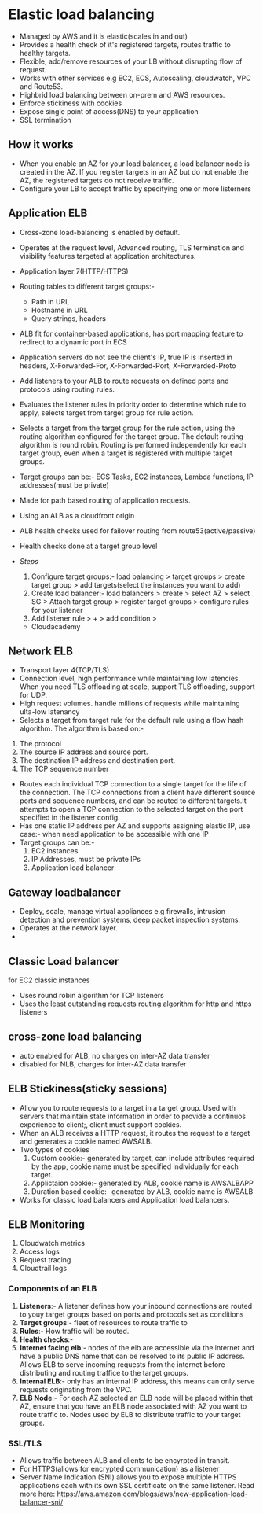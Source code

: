 # Elastic load balancing
- Managed by AWS and it is elastic(scales in and out)
- Provides a health check of it's registered targets, routes traffic to healthy targets.
- Flexible, add/remove resources of your LB without disrupting flow of request.
- Works with other services e.g EC2, ECS, Autoscaling, cloudwatch, VPC and Route53.
- Highbrid load balancing between on-prem and AWS resources.
- Enforce stickiness with cookies
- Expose single point of access(DNS) to your application
- SSL termination

## How it works
- When you enable an AZ for your load balancer, a load balancer node is created in the AZ. If you register targets in an AZ but do not enable the AZ, the registered targets do not receive traffic.
- Configure your LB to accept traffic by specifying one or more listerners
## Application ELB
- Cross-zone load-balancing is enabled by default.
- Operates at the request level, Advanced routing, TLS termination and visibility features targeted at application architectures.
- Application layer 7(HTTP/HTTPS)
- Routing tables to different target groups:-
    - Path in URL
    - Hostname in URL
    - Query strings, headers
    
- ALB fit for container-based applications, has port mapping feature to redirect to a dynamic port in ECS
- Application servers do not see the client's IP, true IP is inserted in headers, X-Forwarded-For, X-Forwarded-Port, X-Forwarded-Proto
- Add listeners to your ALB to route requests on defined ports and protocols using routing rules.
- Evaluates the listener rules in priority order to determine which rule to apply, selects target from target group for rule action.
- Selects a target from the target group for the rule action, using the routing algorithm configured for the target group. The default routing algorithm is round robin. Routing is performed independently for each target group, even when a target is registered with multiple target groups.
- Target groups can be:- ECS Tasks, EC2 instances, Lambda functions, IP addresses(must be private)
- Made for path based routing of application requests.
- Using an ALB as a cloudfront origin
- ALB health checks used for failover routing from route53(active/passive)
- Health checks done at a target group level


- *Steps*
    1. Configure target groups:- load balancing > target groups > create target group > add targets(select the instances you want to add)
    2. Create load balancer:- load balancers > create > select AZ > select SG > Attach target group > register target groups > configure rules for your listener
    3. Add listener rule > + > add condition > 

    - Cloudacademy
    
     

## Network ELB
- Transport layer 4(TCP/TLS)
- Connection level, high performance while maintaining low latencies. When you need TLS offloading at scale, support TLS offloading, support for UDP.
- High request volumes. handle millions of requests while maintaining ulta-low latenancy
- Selects a target from target rule for the default rule using a flow hash algorithm. The algorithm is based on:-
1. The protocol
2. The source IP address and source port.
3. The destination IP address and destination port.
4. The TCP sequence number
- Routes each individual TCP connection to a single target for the life of the connection. The TCP connections from a client have different source ports and sequence numbers, and can be routed to different targets.It attempts to open a TCP connection to the selected target on the port specified in the listener config.
- Has one static IP address per AZ and supports assigning elastic IP, use case:- when need application to be accessible with one IP
- Target groups can be:-
    1. EC2 instances
    2. IP Addresses, must be private IPs
    3. Application load balancer

## Gateway loadbalancer
- Deploy, scale, manage virtual appliances e.g firewalls, intrusion detection and prevention systems, deep packet inspection systems.
- Operates at the network layer.
- 
## Classic Load balancer
for EC2 classic instances
- Uses round robin algorithm for TCP listeners
- Uses the least outstanding requests routing algorithm for http and https listeners

## cross-zone load balancing
- auto enabled for ALB, no charges on inter-AZ data transfer
- disabled for NLB, charges for inter-AZ data transfer

## ELB Stickiness(sticky sessions)
- Allow you to route requests to a target in a target group. Used with servers that maintain state information in order to provide a continuos experience to client;, client must support cookies.
- When an ALB receives a HTTP request, it routes the request to a target and generates a cookie named AWSALB.
- Two types of cookies
    1. Custom cookie:- generated by target, can include attributes required by the app, cookie name must be specified individually for each target.
    2. Applictaion cookie:- generated by ALB, cookie name is AWSALBAPP
    3. Duration based cookie:- generated by ALB, cookie name is AWSALB
- Works for classic load balancers and Application load balancers.

## ELB Monitoring
1. Cloudwatch metrics
2. Access logs
3. Request tracing
4. Cloudtrail logs

### Components of an ELB

1. **Listeners**:- A listener defines how your inbound connections are routed to youy target groups based on ports and protocols set as conditions
2. **Target groups**:- fleet of resources to route traffic to
3. **Rules**:- How traffic will be routed.
4. **Health checks**:-
5. **Internet facing elb**:- nodes of the elb are accessible via the internet and have a public DNS name that can be resolved to its public IP address. Allows ELB to serve incoming requests from the internet before distributing and routing traffice to the target groups.
6. **Internal ELB**:- only has an internal IP address, this means can only serve requests originating from the VPC.
7. **ELB Node**:- For each AZ selected an ELB node will be placed within that AZ, ensure that you have an ELB node associated with AZ you want to route traffic to. Nodes used by ELB to distribute traffic to your target groups.

### SSL/TLS
- Allows traffic between ALB and clients to be encyrpted in transit.
- For HTTPS(allows for encrypted communication) as a listener
- Server Name Indication (SNI) allows you to expose multiple HTTPS applications each with its own SSL certificate on the same listener. Read more here: https://aws.amazon.com/blogs/aws/new-application-load-balancer-sni/
